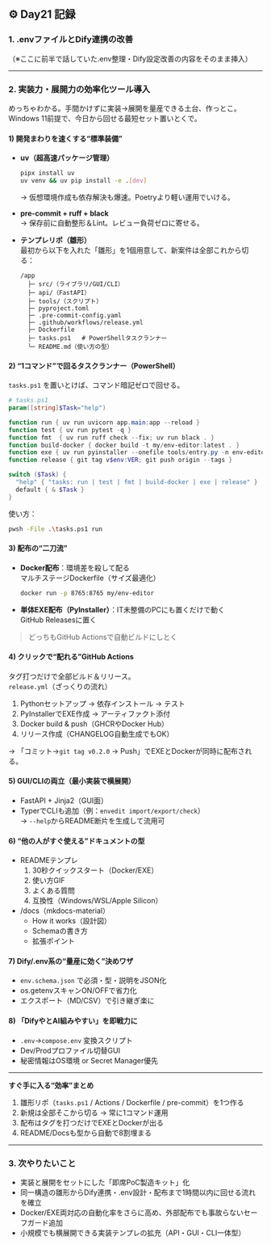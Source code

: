 ## ⚙️ Day21 記録

### 1. .envファイルとDify連携の改善

（※ここに前半で話していた.env整理・Dify設定改善の内容をそのまま挿入）

---

### 2. 実装力・展開力の効率化ツール導入

めっちゃわかる。手間かけずに実装→展開を量産できる土台、作っとこ。  
Windows 11前提で、今日から回せる最短セット置いとくで。

#### 1) 開発まわりを速くする“標準装備”

- **uv（超高速パッケージ管理）**  
  ```bash
  pipx install uv
  uv venv && uv pip install -e .[dev]
  ```
  → 仮想環境作成も依存解決も爆速。Poetryより軽い運用でいける。

- **pre-commit + ruff + black**  
  → 保存前に自動整形＆Lint。レビュー負荷ゼロに寄せる。

- **テンプレリポ（雛形）**  
  最初から以下を入れた「雛形」を1個用意して、新案件は全部これから切る：
  ```
  /app
    ├─ src/（ライブラリ/GUI/CLI）
    ├─ api/（FastAPI）
    ├─ tools/（スクリプト）
    ├─ pyproject.toml
    ├─ .pre-commit-config.yaml
    ├─ .github/workflows/release.yml
    ├─ Dockerfile
    ├─ tasks.ps1   # PowerShellタスクランナー
    └─ README.md（使い方の型）
  ```

#### 2) “1コマンド”で回るタスクランナー（PowerShell）

`tasks.ps1` を置いとけば、コマンド暗記ゼロで回せる。

```powershell
# tasks.ps1
param([string]$Task="help")

function run { uv run uvicorn app.main:app --reload }
function test { uv run pytest -q }
function fmt  { uv run ruff check --fix; uv run black . }
function build-docker { docker build -t my/env-editor:latest . }
function exe { uv run pyinstaller --onefile tools/entry.py -n env-editor }
function release { git tag v$env:VER; git push origin --tags }

switch ($Task) {
  "help" { "tasks: run | test | fmt | build-docker | exe | release" }
  default { & $Task }
}
```
使い方：  
```bash
pwsh -File .\tasks.ps1 run
```

#### 3) 配布の“二刀流”

- **Docker配布**：環境差を殺して配る  
  マルチステージDockerfile（サイズ最適化）  
  ```bash
  docker run -p 8765:8765 my/env-editor
  ```

- **単体EXE配布（PyInstaller）**：IT未整備のPCにも置くだけで動く  
  GitHub Releasesに置く

> どっちもGitHub Actionsで自動ビルドにしとく

#### 4) クリックで“配れる”GitHub Actions

タグ打つだけで全部ビルド＆リリース。  
`release.yml`（ざっくりの流れ）

1. Pythonセットアップ → 依存インストール → テスト  
2. PyInstallerでEXE作成 → アーティファクト添付  
3. Docker build & push（GHCRやDocker Hub）  
4. リリース作成（CHANGELOG自動生成でもOK）

→ 「コミット→`git tag v0.2.0` → Push」でEXEとDockerが同時に配布される。

#### 5) GUI/CLIの両立（最小実装で横展開）

- FastAPI + Jinja2（GUI面）
- TyperでCLIも追加（例：`envedit import/export/check`）  
  → `--help`からREADME断片を生成して流用可

#### 6) “他の人がすぐ使える”ドキュメントの型

- READMEテンプレ
  1. 30秒クイックスタート（Docker/EXE）
  2. 使い方GIF
  3. よくある質問
  4. 互換性（Windows/WSL/Apple Silicon）
- /docs（mkdocs-material）
  - How it works（設計図）
  - Schemaの書き方
  - 拡張ポイント

#### 7) Dify/.env系の“量産に効く”決めワザ

- `env.schema.json` で必須・型・説明をJSON化  
- os.getenvスキャンON/OFFで省力化  
- エクスポート（MD/CSV）で引き継ぎ楽に

#### 8) 「DifyやとAI組みやすい」を即戦力に

- `.env`→`compose.env` 変換スクリプト
- Dev/Prodプロファイル切替GUI
- 秘密情報はOS環境 or Secret Manager優先

---

**すぐ手に入る“効率”まとめ**

1. 雛形リポ（`tasks.ps1` / Actions / Dockerfile / pre-commit）を1つ作る  
2. 新規は全部そこから切る → 常に1コマンド運用  
3. 配布はタグを打つだけでEXEとDockerが出る  
4. README/Docsも型から自動で8割埋まる

---

### 3. 次やりたいこと

- 実装と展開をセットにした「即席PoC製造キット」化
- 同一構造の雛形からDify連携・.env設計・配布まで1時間以内に回せる流れを確立
- Docker/EXE両対応の自動化率をさらに高め、外部配布でも事故らないセーフガード追加
- 小規模でも横展開できる実装テンプレの拡充（API・GUI・CLI一体型）
